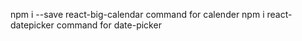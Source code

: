 npm i --save react-big-calendar command for calender
npm i react-datepicker command for date-picker
